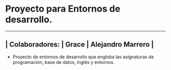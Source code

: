 # Proyecto para Entornos de desarrollo.
--------------------------------------------
| Colaboradores: | Grace | Alejandro Marrero |
--------------------------------------------


- Proyecto de entornos de desarrollo que engloba las asignaturas de programación, base de datos, inglés y entornos.
